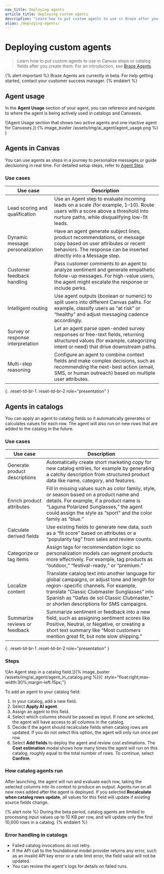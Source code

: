```yaml
---
nav_title: Deploying agents
article_title: Deploying custom agents
description: "Learn how to put custom agents to use in Braze after you create them."
alias: /deploying-agents/
---
```


# Deploying custom agents

> Learn how to put custom agents to use in Canvas steps or catalog fields after you create them. For an introduction, see [Braze Agents]({{site.baseurl}}/user_guide/brazeai/agents/). 

{% alert important %}
Braze Agents are currently in beta. For help getting started, contact your customer success manager.
{% endalert %}

## Agent usage

In the **Agent Usage** section of your agent, you can reference and navigate to where the agent is being actively used in catalogs and Canvases.

![Agent Usage section that shows two active agents and one inactive agent for Canvases.]( {% image_buster /assets/img/ai_agent/agent_usage.png %} )

## Agents in Canvas  

You can use agents as steps in a journey to personalize messages or guide decisioning in real time. For detailed setup steps, refer to [Agent Step]({{site.baseurl}}/user_guide/engagement_tools/canvas/canvas_components/agent_step/).

### Use cases

| Use case | Description |
| --- | --- |
| Lead scoring and qualification | Use an Agent step to evaluate incoming leads on a scale (for example, 1–10). Route users with a score above a threshold into nurture paths, while disqualifying low-fit leads. |
| Dynamic message personalization | Have an agent generate subject lines, product recommendations, or message copy based on user attributes or recent behaviors. The response can be inserted directly into a Message step. |
| Customer feedback handling | Pass customer comments to an agent to analyze sentiment and generate empathetic follow-up messages. For high-value users, the agent might escalate the response or include perks. |
| Intelligent routing | Use agent outputs (boolean or numeric) to split users into different Canvas paths. For example, classify users as “at risk” or “healthy” and adjust messaging cadence accordingly. |
| Survey or response interpretation | Let an agent parse open-ended survey responses or free-text fields, returning structured values (for example, categorizing intent or need) that drive downstream paths. |
| Multi-step reasoning | Configure an agent to combine context fields and make complex decisions, such as recommending the next-best action (email, SMS, or human outreach) based on multiple user attributes. |
{: .reset-td-br-1 .reset-td-br-2 role="presentation" }

## Agents in catalogs  

You can apply an agent to catalog fields so it automatically generates or calculates values for each row. The agent will also run on new rows that are added to the catalog in the future. 

### Use cases

| Use case | Description |
| --- | --- |
| Generate product descriptions | Automatically create short marketing copy for new catalog entries, for example by generating a catchy description from structured product data like name, category, and features. |
| Enrich product attributes | Fill in missing values such as color family, style, or season based on a product name and details. For example, if a product name is “Laguna Polarized Sunglasses,” the agent could assign the style as “sport” and the color family as “blue.” |
| Calculate derived fields | Use existing fields to generate new data, such as a “fit score” based on attributes or a “popularity tag” from sales and review counts. |
| Categorize or tag items | Assign tags for recommendation logic so personalization models can segment products more effectively. For example, tag products as “outdoor,” “festival-ready,” or “premium.” |
| Localize content | Translate catalog text into another language for global campaigns, or adjust tone and length for region-specific channels. For example, translate “Classic Clubmaster Sunglasses” into Spanish as “Gafas de sol Classic Clubmaster,” or shorten descriptions for SMS campaigns. |
| Summarize reviews or feedback | Summarize sentiment or feedback into a new field, such as assigning sentiment scores like Positive, Neutral, or Negative, or creating a short text summary like “Most customers mention great fit, but note slow shipping.” |
{: .reset-td-br-1 .reset-td-br-2 role="presentation" }

### Steps

![An Agent step in a catalog field.]({% image_buster /assets/img/ai_agent/agent_in_catalog.png %}){: style="float:right;max-width:30%;margin-left:15px;"}

To add an agent to your catalog field:

1. In your catalog, add a new field.  
2. Select **Apply AI agent**.
3. Assign an agent to this field.  
4. Select which columns should be passed as input. If none are selected, the agent will have access to all columns in the catalog.  
5. Decide if the agent should recalculate fields when catalog rows are updated. If you do not select this option, the agent will only run once per row.
6. Select **Add fields** to deploy the agent and review cost estimations. The **Cost estimation** modal shows how many times the agent will run on this catalog, roughly equal to the total number of rows. To continue, select **Confirm**.

### How catalog agents run  

After launching, the agent will run and evaluate each row, taking the selected columns into its context to produce an output. Agents run on all new rows added after the agent is deployed. If you selected **Recalculate when catalog rows update**, all values for this field will update if existing source fields change.  

{% alert note %}
During the beta period, catalog agents are limited to processing input values up to 10 KB per row, and will update only the first 10,000 rows in a catalog.
{% endalert %}

### Error handling in catalogs  

- Failed catalog invocations do not retry.
- If the API call to the foundational model provider returns any error, such as an invalid API key error or a rate limit error, the field value will not be updated.   
- You can review the agent's logs for details on failed runs.  